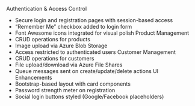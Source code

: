 Authentication & Access Control
- Secure login and registration pages with session-based access
- “Remember Me” checkbox added to login form
- Font Awesome icons integrated for visual polish
Product Management
- CRUD operations for products
- Image upload via Azure Blob Storage
- Access restricted to authenticated users
Customer Management
- CRUD operations for customers
- File upload/download via Azure File Shares
- Queue messages sent on create/update/delete actions
UI Enhancements
- Bootstrap-based layout with card components
- Password strength meter on registration
- Social login buttons styled (Google/Facebook placeholders)
